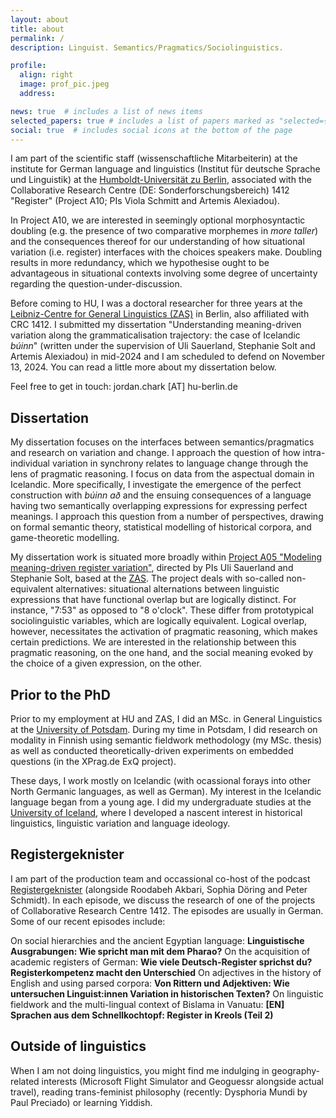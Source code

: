 ```yaml
---
layout: about
title: about
permalink: /
description: Linguist. Semantics/Pragmatics/Sociolinguistics.

profile:
  align: right
  image: prof_pic.jpeg
  address:

news: true  # includes a list of news items
selected_papers: true # includes a list of papers marked as "selected={true}"
social: true  # includes social icons at the bottom of the page
---
```

I am part of the scientific staff (wissenschaftliche Mitarbeiterin) at the institute for German language and linguistics (Institut für deutsche Sprache und Linguistik) at the <a href="https://www.linguistik.hu-berlin.de/de">Humboldt-Universität zu Berlin</a>, associated with the Collaborative Research Centre (DE: Sonderforschungsbereich) 1412 "Register" (Project A10; PIs Viola Schmitt and Artemis Alexiadou). 

In Project A10, we are interested in seemingly optional morphosyntactic doubling (e.g. the presence of two comparative morphemes in <i>more taller</i>) and the consequences thereof for our understanding of how situational variation (i.e. register) interfaces with the choices speakers make. Doubling results in more redundancy, which we hypothesise ought to be advantageous in situational contexts involving some degree of uncertainty regarding the question-under-discussion.

Before coming to HU, I was a doctoral researcher for three years at the <a href="https://www.leibniz-zas.de/en/">Leibniz-Centre for General Linguistics (ZAS)</a> in Berlin, also affiliated with CRC 1412. I submitted my dissertation "Understanding meaning-driven variation along the grammaticalisation trajectory: the case of Icelandic <i>búinn</i>" (written under the supervision of Uli Sauerland, Stephanie Solt and Artemis Alexiadou) in mid-2024 and I am scheduled to defend on November 13, 2024. You can read a little more about my dissertation below.

Feel free to get in touch: jordan.chark [AT] hu-berlin.de

## Dissertation

My dissertation focuses on the interfaces between semantics/pragmatics and research on variation and change. I approach the question of how intra-individual variation in synchrony relates to language change through the lens of pragmatic reasoning. I focus on data from the aspectual domain in Icelandic. More specifically, I investigate the emergence of the perfect construction with <i>búinn að</i> and the ensuing consequences of a language having two semantically overlapping expressions for expressing perfect meanings. I approach this question from a number of perspectives, drawing on formal semantic theory, statistical modelling of historical corpora, and game-theoretic modelling.

My dissertation work is situated more broadly within <a href="https://sfb1412.hu-berlin.de/projects/a05/">Project A05 "Modeling meaning-driven register variation"</a>, directed by PIs Uli Sauerland and Stephanie Solt, based at the <a href="https://www.leibniz-zas.de/en/">ZAS</a>. The project deals with so-called non-equivalent alternatives: situational alternations between linguistic expressions that have functional overlap but are logically distinct. For instance, "7:53" as opposed to "8 o'clock". These differ from prototypical sociolinguistic variables, which are logically equivalent. Logical overlap, however, necessitates the activation of pragmatic reasoning, which makes certain predictions. We are interested in the relationship between this pragmatic reasoning, on the one hand, and the social meaning evoked by the choice of a given expression, on the other.

## Prior to the PhD

Prior to my employment at HU and ZAS, I did an MSc. in General Linguistics at the <a href="https://www.uni-potsdam.de/en/ling/index">University of Potsdam</a>. During my time in Potsdam, I did research on modality in Finnish using semantic fieldwork methodology (my MSc. thesis) as well as conducted theoretically-driven experiments on embedded questions (in the XPrag.de ExQ project). 

These days, I work mostly on Icelandic (with ocassional forays into other North Germanic languages, as well as German). My interest in the Icelandic language began from a young age. I did my undergraduate studies at the <a href ="https://english.hi.is/">University of Iceland</a>, where I developed a nascent interest in historical linguistics, linguistic variation and language ideology.

## Registergeknister

I am part of the production team and occassional co-host of the podcast <a href="https://sfb1412.hu-berlin.de/de/registergeknister/">Registergeknister</a> (alongside Roodabeh Akbari, Sophia Döring and Peter Schmidt). In each episode, we discuss the research of one of the projects of Collaborative Research Centre 1412. The episodes are usually in German. Some of our recent episodes include:

On social hierarchies and the ancient Egyptian language: <b>Linguistische Ausgrabungen: Wie spricht man mit dem Pharao?</b>
On the acquisition of academic registers of German: <b>Wie viele Deutsch-Register sprichst du? Registerkompetenz macht den Unterschied</b>
On adjectives in the history of English and using parsed corpora: <b>Von Rittern und Adjektiven: Wie untersuchen Linguist:innen Variation in historischen Texten?</b>
On linguistic fieldwork and the multi-lingual context of Bislama in Vanuatu: <b>[EN] Sprachen aus dem Schnellkochtopf: Register in Kreols (Teil 2)</b>

## Outside of linguistics

When I am not doing linguistics, you might find me indulging in geography-related interests (Microsoft Flight Simulator and Geoguessr alongside actual travel), reading trans-feminist philosophy (recently: Dysphoria Mundi by Paul Preciado) or learning Yiddish.